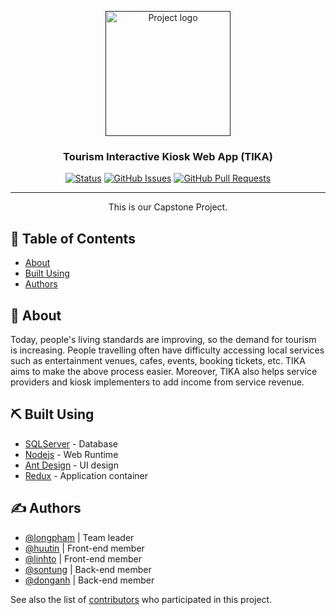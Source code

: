 <p align="center">
  <a href="" rel="noopener">
 <img width=200px height=200px src="https://i.imgur.com/6wj0hh6.jpg" alt="Project logo"></a>
</p>

<h3 align="center">Tourism Interactive Kiosk Web App (TIKA) </h3>

<div align="center">

[![Status](https://img.shields.io/badge/status-active-success.svg)]()
[![GitHub Issues](https://img.shields.io/github/issues/kylelobo/The-Documentation-Compendium.svg)](https://github.com/longphamit/kiosk-portal-webapp/issues)
[![GitHub Pull Requests](https://img.shields.io/github/issues-pr/kylelobo/The-Documentation-Compendium.svg)](https://github.com/longphamit/kiosk-portal-webapp/pulls)

</div>

---

<p align="center"> This is our Capstone Project. 
    <br> 
</p>

## 📝 Table of Contents

- [About](#about)
- [Built Using](#built_using)
- [Authors](#authors)

## 🧐 About <a name = "about"></a>

Today, people's living standards are improving, so the demand for tourism is increasing. People travelling often have difficulty accessing local services such as entertainment venues, cafes, events, booking tickets, etc. TIKA aims to make the above process easier. Moreover, TIKA also helps service providers and kiosk implementers to add income from service revenue.

## ⛏️ Built Using <a name = "built_using"></a>

- [SQLServer](https://docs.microsoft.com/en-us/sql/sql-server/?view=sql-server-ver15) - Database
- [Nodejs](https://nodejs.vn/) - Web Runtime
- [Ant Design](https://ant.design/) - UI design
- [Redux](https://redux.js.org/) - Application container

## ✍️ Authors <a name = "authors"></a>

- [@longpham](https://github.com/longphamito) | Team leader
- [@huutin](https://github.com/hhtin) | Front-end member
- [@linhto](https://github.com/linhtnl) | Front-end member
- [@sontung](https://github.com/g9vsttung) | Back-end member
- [@donganh](https://github.com/donganh181) | Back-end member

See also the list of [contributors](https://github.com/longphamit/kiosk-portal-webapp/graphs/contributors) who participated in this project.
